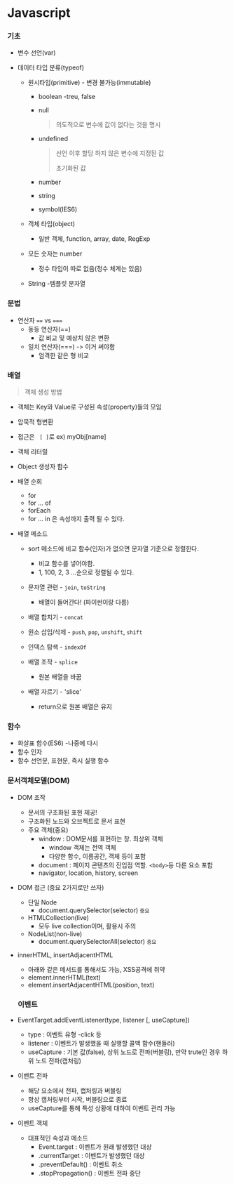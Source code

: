 # Javascript

### 기초

* 변수 선언(var)

* 데이터 타입 분류(typeof)

  * 원시타입(primitive) - 변경 불가능(immutable)

    * boolean -treu, false

    * null

      > 의도적으로 변수에 값이 없다는 것을 명시

    * undefined

      > 선언 이후 할당 하지 않은 변수에 지정된 값
      >
      > 초기화된 값

    * number

    * string

    * symbol(IES6)

  * 객체 타입(object)

    * 일반 객체, function, array, date, RegExp

  * 모든 숫자는 number

    * 정수 타입이 따로 없음(정수 체계는 있음)

  * String -템플릿 문자열

### 문법

* 연산자 `==` vs `===`
   * 동등 연산자(==)
     * 값 비교 및 예상치 않은 변환
   * 일치 연산자(===)  -> 이거 써야함
     * 엄격한 같은 형 비교



### 배열

> 객체 생성 방법
  * 객체는 Key와 Value로 구성된 속성(property)들의 모임
  * 암묵적 형변환
  * 접근은 ` [ ]`로  ex) myObj[name]
  * 객체 리터럴
  * Object 생성자 함수

* 배열 순회
  * for
  * for ... of
  * forEach
  * for ... in 은 속성까지 출력 될 수 있다.

* 배열 메소드
  * sort 메소드에 비교 함수(인자)가 없으면 문자열 기준으로 정렬한다.
    * 비교 함수를 넣어야함.
    * 1, 100, 2, 3 ...순으로 정렬될 수 있다.
  * 문자열 관련 - `join`, `toString`
    
    * 배열이 들어간다! (파이썬이랑 다름)
  * 배열 합치기 - `concat`
   * 원소 삽입/삭제 - `push`, `pop`, `unshift`, `shift`
   * 인덱스 탐색 - `indexOf`
   * 배열 조작 - `splice`
  
      * 원본 배열을 바꿈
    * 배열 자르기 - 'slice' 
        * return으로 원본 배열은 유지
  
  
  
### 함수

* 화살표 함수(ES6) -나중에 다시
* 함수 인자
* 함수 선언문, 표현문, 즉시 실행 함수



### 문서객체모델(DOM)

* DOM 조작

  * 문서의 구조화된 표현 제공!
  * 구조화된 노드와 오브젝트로 문서 표현
  * 주요 객체(중요)
    * window : DOM문서를 표현하는 창. 최상위 객체
      * window 객체는 전역 객체
      * 다양한 함수, 이름공간, 객체 등이 포함
    * document : 페이지 콘텐츠의 진입점 역할. `<body>`등 다른 요소 포함
    * navigator, location, history, screen

* DOM 접근 (중요 2가지로만 쓰자)

  * 단일 Node
    * document.querySelector(selector) `중요`
  * HTMLCollection(live)
    * 모두 live collection이며, 활용시 주의
  * NodeList(non-live)
    * document.querySelectorAll(selector) `중요`
  
* innerHTML, insertAdjacentHTML
  * 아래와 같은 메서드를 통해서도 가능, XSS공격에 취약
  * element.innerHTML(text)
  * element.insertAdjacentHTML(position, text)

  ### 이벤트

* EventTarget.addEventListener(type, listener [, useCapture])
  * type : 이벤트 유형 -click 등
  * listener : 이벤트가 발생했을 때 실행할 콜백 함수(핸들러)
  * useCapture : 기본 값(false), 상위 노드로 전파(버블링), 만약 trute인 경우 하위 노드 전파(캡처링)
* 이벤트 전파
  * 해당 요소에서 전파, 캡처링과 버블링
  * 항상 캡처링부터 시작, 버블링으로 종료
  * useCapture를 통해 특성 상황에 대하여 이벤트 관리 가능

* 이벤트 객체
  * 대표적인 속성과 메소드
    * Event.target : 이벤트가 원래 발생했던 대상
    * .currentTarget : 이벤트가 발생했던 대상
    * .preventDefault() : 이벤트 취소
    * .stopPropagation() : 이벤트 전파 중단